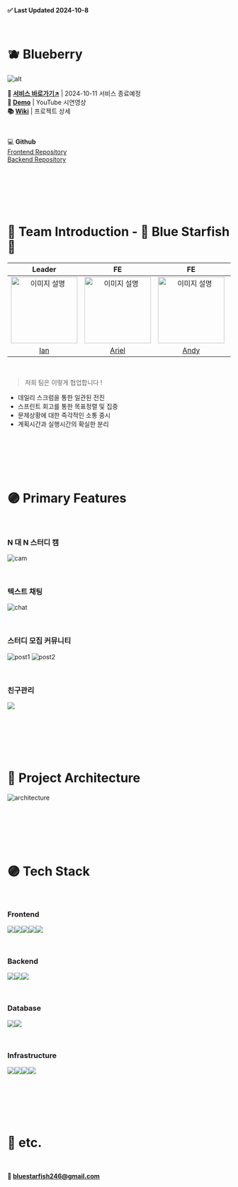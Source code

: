 **✅ Last Updated 2024-10-8**

<br>

# 🫐 Blueberry

![alt](assets/banner.png)

**🔗 [서비스 바로가기↗](https://blueberry826.com/)** | 2024-10-11 서비스 종료예정  
**🎥 [Demo](https://youtu.be/sR68VYhHsxg)** | YouTube 시연영상  
**📚 [Wiki](https://github.com/100-hours-a-week/5-bluestarfish-blueberry-be/wiki)** | 프로젝트 상세

<br>

💻 **Github**  
[Frontend Repository](https://github.com/100-hours-a-week/5-bluestarfish-blueberry-fe)  
[Backend Repository](https://github.com/100-hours-a-week/5-bluestarfish-blueberry-be)

<br><br><br><br><br>

# 🔵 Team Introduction - 🌊 Blue Starfish 🌊

|                        Leader                        |                           FE                           |                          FE                           |                           BE                            |                           BE                            |
|:----------------------------------------------------:|:------------------------------------------------------:|:-----------------------------------------------------:|:-------------------------------------------------------:|:-------------------------------------------------------:|
| <img src="assets/ian.jpeg" alt="이미지 설명" width="150"> | <img src="assets/ariel.jpeg" alt="이미지 설명" width="150"> | <img src="assets/andy.jpeg" alt="이미지 설명" width="150"> | <img src="assets/heiley.jpeg" alt="이미지 설명" width="150"> | <img src="assets/kanuda.jpeg" alt="이미지 설명" width="150"> | 
|       [Ian](https://github.com/BenchPress200)        |          [Ariel](https://github.com/yeji0214)          |          [Andy](https://github.com/boozeal)           |        [Hailey](https://github.com/hyeonheeeee)         |         [Kanuda](https://github.com/DohunHyun)          |

<br>

> 저희 팀은 이렇게 협업합니다 !

- 데일리 스크럼을 통한 일관된 전진
- 스프린트 회고를 통한 목표정렬 및 집중
- 문제상황에 대한 즉각적인 소통 중시
- 계획시간과 실행시간의 확실한 분리

<br><br><br><br><br>

# 🟣 Primary Features

<br>

### N 대 N 스터디 캠

![cam](assets/cam.gif)

<br>

### 텍스트 채팅

![chat](assets/chat.gif)

<br>

### 스터디 모집 커뮤니티

![post1](assets/posts1.png)
![post2](assets/posts2.png)

<br>

### 친구관리

![](assets/f.gif)

<br><br><br><br><br>

# 🔵 Project Architecture

![architecture](assets/architecture.png)

<br><br><br><br><br>

# 🟣 Tech Stack

<br>

### Frontend

<img src="https://img.shields.io/badge/typescript-3178C6?style=for-the-badge&logo=typescript&logoColor=white"><img src="https://img.shields.io/badge/react-61DAFB?style=for-the-badge&logo=react&logoColor=white"><img src="https://img.shields.io/badge/tailwind-06B6D4?style=for-the-badge&logo=tailwindcss&logoColor=white"><img src="https://img.shields.io/badge/axios-5A29E4?style=for-the-badge&logo=axios&logoColor=white"><img src="https://img.shields.io/badge/webrtc-333333?style=for-the-badge&logo=webrtc&logoColor=white">

<br>

### Backend

<img src="https://img.shields.io/badge/spring boot-6DB33F?style=for-the-badge&logo=springboot&logoColor=white"><img src="https://img.shields.io/badge/gradle-02303A?style=for-the-badge&logo=gradle&logoColor=white"><img src="https://img.shields.io/badge/jwt-000000?style=for-the-badge&logo=jsonwebtokens&logoColor=white">

<br>

### Database

<img src="https://img.shields.io/badge/mongodb-47A248?style=for-the-badge&logo=mongodb&logoColor=white"><img src="https://img.shields.io/badge/mysql-4479A1?style=for-the-badge&logo=mysql&logoColor=white">

<br>

### Infrastructure

<img src="https://img.shields.io/badge/github-181717?style=for-the-badge&logo=github&logoColor=white"><img src="https://img.shields.io/badge/github actions-2088FF?style=for-the-badge&logo=githubactions&logoColor=white"><img src="https://img.shields.io/badge/amazon ec2-FF9900?style=for-the-badge&logo=amazonec2&logoColor=white"><img src="https://img.shields.io/badge/amazon s3-569A31?style=for-the-badge&logo=amazons3&logoColor=white">

<br><br><br><br><br>

# 🔵 etc.

<br>

**📮 bluestarfish246@gmail.com**

<br><br><br><br><br>

